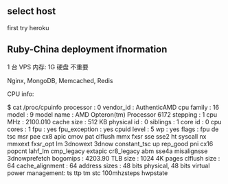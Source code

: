 select host
--------------
first try heroku

Ruby-China deployment ifnormation
---------------------------------------

1 台 VPS
内存: 1G
硬盘 不重要

Nginx, MongoDB, Memcached, Redis

CPU info:

$ cat /proc/cpuinfo 
processor   : 0
vendor_id   : AuthenticAMD
cpu family  : 16
model       : 9
model name  : AMD Opteron(tm) Processor 6172
stepping    : 1
cpu MHz     : 2100.010
cache size  : 512 KB
physical id : 0
siblings    : 1
core id     : 0
cpu cores   : 1
fpu     : yes
fpu_exception   : yes
cpuid level : 5
wp      : yes
flags       : fpu de tsc msr pae cx8 apic cmov pat clflush mmx fxsr sse sse2 ht syscall nx mmxext fxsr_opt lm 3dnowext 3dnow constant_tsc up rep_good pni cx16 popcnt lahf_lm cmp_legacy extapic cr8_legacy abm sse4a misalignsse 3dnowprefetch
bogomips    : 4203.90
TLB size    : 1024 4K pages
clflush size    : 64
cache_alignment : 64
address sizes   : 48 bits physical, 48 bits virtual
power management: ts ttp tm stc 100mhzsteps hwpstate
